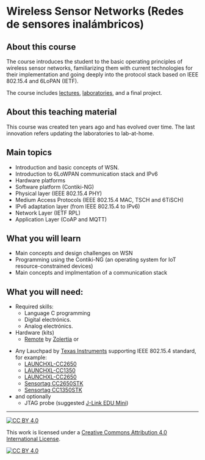 # Wireless Sensor Networks (Redes de sensores inalámbricos)
## About this course
The course introduces the student to the basic operating principles of wireless sensor networks, familiarizing them with current technologies for their implementation and going deeply into the protocol stack based on IEEE 802.15.4 and 6LoPAN (IETF).

The course includes [lectures](lectures/README.md), [laboratories](labs/README.md), and a final project.

## About this teaching material
This course was created ten years ago and has evolved over time.
The last innovation refers updating the laboratories to lab-at-home.  

## Main topics
* Introduction and basic concepts of WSN.
* Introduction to 6LoWPAN communication stack and IPv6
* Hardware platforms
* Software platform (Contiki-NG)
* Physical layer (IEEE 802.15.4 PHY)
* Medium Access Protocols (IEEE 802.15.4 MAC, TSCH and 6TiSCH)
* IPv6 adaptation layer (from IEEE 802.15.4 to IPv6)
* Network Layer (IETF RPL)
* Application Layer (CoAP and MQTT)

## What you will learn
* Main concepts and design challenges on WSN
* Programming using the Contiki-NG (an operating system for IoT resource-constrained devices)
* Main concepts and implmentation of a communication stack

## What you will need:
* Required skills:
    - Language C programming
    - Digital electrónics. 
    - Analog electrónics. 
* Hardware (kits)
   - [Remote](https://zolertia.io/product/re-mote/) by [Zolertia](https://zolertia.io) or
 - Any Lauchpad by [Texas Instruments](https://www.ti.com/) supporting IEEE 802.15.4 standard, for example:
 	* [LAUNCHXL-CC2650](https://www.ti.com/tool/LAUNCHXL-CC2650)
 	* [LAUNCHXL-CC1350](https://www.ti.com/tool/LAUNCHXL-CC1350)
 	* [LAUNCHXL-CC2650](https://www.ti.com/tool/LAUNCHXL-CC2650)	
 	* [Sensortag CC2650STK](https://www.ti.com/tool/CC2650STK)
 	* [Sensortag CC1350STK](https://www.ti.com/tool/CC1350STK)
 - and optionally
 	* JTAG probe (suggested [J-Link EDU Mini](https://www.segger.com/products/debug-probes/j-link/models/j-link-edu-mini/))
***
[![CC BY 4.0][cc-by-shield]][cc-by]

This work is licensed under a
[Creative Commons Attribution 4.0 International License][cc-by].

[![CC BY 4.0][cc-by-image]][cc-by]

[cc-by]: http://creativecommons.org/licenses/by/4.0/
[cc-by-image]: https://i.creativecommons.org/l/by/4.0/88x31.png
[cc-by-shield]: https://img.shields.io/badge/License-CC%20BY%204.0-lightgrey.svg
